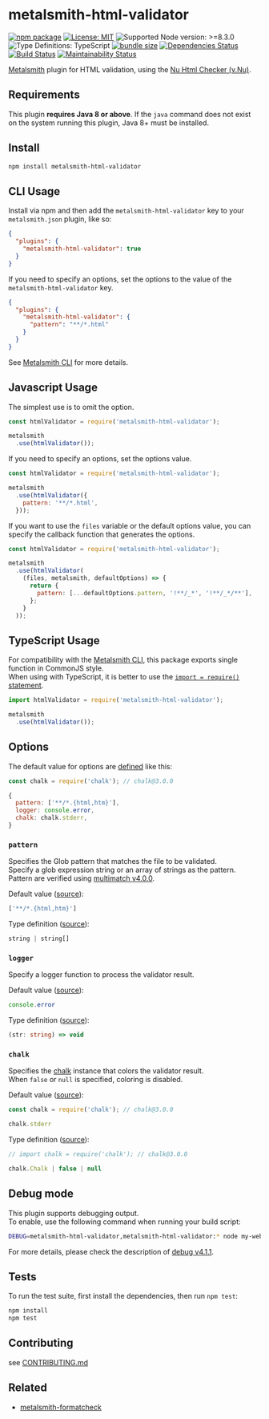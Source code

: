 # metalsmith-html-validator

[![npm package](https://img.shields.io/npm/v/metalsmith-html-validator.svg)][npm]
[![License: MIT](https://img.shields.io/static/v1?label=license&message=MIT&color=green)][github-license]
![Supported Node version: >=8.3.0](https://img.shields.io/static/v1?label=node&message=%3E%3D8.3.0&color=brightgreen)
![Type Definitions: TypeScript](https://img.shields.io/npm/types/metalsmith-html-validator.svg)
[![bundle size](https://badgen.net/bundlephobia/min/metalsmith-html-validator@1.1.0)](https://bundlephobia.com/result?p=metalsmith-html-validator@1.1.0)
[![Dependencies Status](https://david-dm.org/sounisi5011/metalsmith-html-validator/status.svg)](https://david-dm.org/sounisi5011/metalsmith-html-validator)
[![Build Status](https://dev.azure.com/sounisi5011/npm%20projects/_apis/build/status/sounisi5011.metalsmith-html-validator?branchName=master)](https://dev.azure.com/sounisi5011/npm%20projects/_build/latest?definitionId=3&branchName=master)
[![Maintainability Status](https://api.codeclimate.com/v1/badges/3fdd1f208cb3fb05faac/maintainability)](https://codeclimate.com/github/sounisi5011/metalsmith-html-validator/maintainability)

[npm]: https://www.npmjs.com/package/metalsmith-html-validator
[github-license]: https://github.com/sounisi5011/metalsmith-html-validator/blob/v1.1.0/LICENSE

[Metalsmith] plugin for HTML validation, using the [Nu Html Checker (v.Nu)].

[Metalsmith]: https://github.com/segmentio/metalsmith
[Nu Html Checker (v.Nu)]: https://validator.github.io/validator/

## Requirements

This plugin **requires Java 8 or above**.
If the `java` command does not exist on the system running this plugin, Java 8+ must be installed.

## Install

```sh
npm install metalsmith-html-validator
```

## CLI Usage

Install via npm and then add the `metalsmith-html-validator` key to your `metalsmith.json` plugin, like so:

```json
{
  "plugins": {
    "metalsmith-html-validator": true
  }
}
```

If you need to specify an options, set the options to the value of the `metalsmith-html-validator` key.

```json
{
  "plugins": {
    "metalsmith-html-validator": {
      "pattern": "**/*.html"
    }
  }
}
```

See [Metalsmith CLI] for more details.

[Metalsmith CLI]: https://github.com/segmentio/metalsmith#cli

## Javascript Usage

The simplest use is to omit the option.

```js
const htmlValidator = require('metalsmith-html-validator');

metalsmith
  .use(htmlValidator());
```

If you need to specify an options, set the options value.

```js
const htmlValidator = require('metalsmith-html-validator');

metalsmith
  .use(htmlValidator({
    pattern: '**/*.html',
  }));
```

If you want to use the `files` variable or the default options value, you can specify the callback function that generates the options.

```js
const htmlValidator = require('metalsmith-html-validator');

metalsmith
  .use(htmlValidator(
    (files, metalsmith, defaultOptions) => {
      return {
        pattern: [...defaultOptions.pattern, '!**/_*', '!**/_*/**'],
      };
    }
  ));
```

## TypeScript Usage

For compatibility with the [Metalsmith CLI], this package exports single function in CommonJS style.  
When using with TypeScript, it is better to use the [`import = require()` statement](https://www.typescriptlang.org/docs/handbook/modules.html#export--and-import--require).

```js
import htmlValidator = require('metalsmith-html-validator');

metalsmith
  .use(htmlValidator());
```

## Options

The default value for options are [defined](https://github.com/sounisi5011/metalsmith-html-validator/blob/v1.1.0/src/options.ts#L20-L26) like this:

```js
const chalk = require('chalk'); // chalk@3.0.0

{
  pattern: ['**/*.{html,htm}'],
  logger: console.error,
  chalk: chalk.stderr,
}
```

### `pattern`

Specifies the Glob pattern that matches the file to be validated.  
Specify a glob expression string or an array of strings as the pattern.  
Pattern are verified using [multimatch v4.0.0][npm-multimatch-used].

[npm-multimatch-used]: https://www.npmjs.com/package/multimatch/v/4.0.0

Default value ([source](https://github.com/sounisi5011/metalsmith-html-validator/blob/v1.1.0/src/options.ts#L22)):

```js
['**/*.{html,htm}']
```

Type definition ([source](https://github.com/sounisi5011/metalsmith-html-validator/blob/v1.1.0/src/options.ts#L7)):

```ts
string | string[]
```

### `logger`

Specify a logger function to process the validator result.

Default value ([source](https://github.com/sounisi5011/metalsmith-html-validator/blob/v1.1.0/src/options.ts#L23)):

```js
console.error
```

Type definition ([source](https://github.com/sounisi5011/metalsmith-html-validator/blob/v1.1.0/src/options.ts#L8)):

```ts
(str: string) => void
```

### `chalk`

Specifies the [chalk][npm-chalk-used] instance that colors the validator result.  
When `false` or `null` is specified, coloring is disabled.

[npm-chalk-used]: https://www.npmjs.com/package/chalk/v/3.0.0

Default value ([source](https://github.com/sounisi5011/metalsmith-html-validator/blob/v1.1.0/src/options.ts#L25)):

```js
const chalk = require('chalk'); // chalk@3.0.0

chalk.stderr
```

Type definition ([source](https://github.com/sounisi5011/metalsmith-html-validator/blob/v1.1.0/src/options.ts#L9)):

```ts
// import chalk = require('chalk'); // chalk@3.0.0

chalk.Chalk | false | null
```

## Debug mode

This plugin supports debugging output.  
To enable, use the following command when running your build script:

```sh
DEBUG=metalsmith-html-validator,metalsmith-html-validator:* node my-website-build.js
```

For more details, please check the description of [debug v4.1.1][npm-debug-used].

[npm-debug-used]: https://www.npmjs.com/package/debug/v/4.1.1

## Tests

To run the test suite, first install the dependencies, then run `npm test`:

```sh
npm install
npm test
```

## Contributing

see [CONTRIBUTING.md](https://github.com/sounisi5011/metalsmith-html-validator/blob/master/CONTRIBUTING.md)

## Related

* [metalsmith-formatcheck](https://github.com/gchallen/code.metalsmith-formatcheck)
